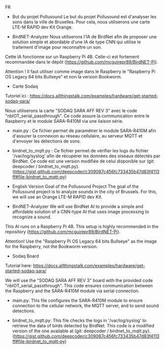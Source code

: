 FR

- But du projet Pollusound
Le but du projet Pollusound est d'analyser les sons dans la ville de Bruxelles. Pour cela, nous utiliserons une carte LTE-M RAPID dev Kit Orange.

- BirdNET-Analyzer
Nous utiliserons l'IA de BirdNet afin de proposer une solution simple et abordable d'une IA de type CNN qui utilise le traitement d'image pour reconnaître un son.

Cette IA fonctionne sur un Raspberry Pi 4B. Celle-ci est fortement recommandée dans le dépôt (https://github.com/mcguirepr89/BirdNET-Pi).

Attention ! Il faut utiliser comme image dans le Raspberry le "Raspberry Pi OS Legacy 64 bits Bullseye" et non la version Bookworm.

- Carte Sodaq

Tutoriel ici : https://docs.allthingstalk.com/examples/hardware/get-started-sodaq-sara/

Nous utiliserons la carte "SODAQ SARA AFF REV 3" avec le code "nbIOT_serial_passthrough". Ce code assure la communication entre le Raspberry et le module SARA-R410M via une liaison série.

- main.py : Ce fichier permet de paramétrer le module SARA-R410M afin d'assurer la connexion au réseau cellulaire, au serveur MQTT et d'envoyer les détections de sons.

- birdnet_to_mqtt.py : Ce fichier permet de vérifier les logs du fichier '/var/log/syslog' afin de récupérer les données des oiseaux détectés par BirdNet. Ce code est une version modifiée de celui disponible sur (git: deepcoder / birdnet_to_mqtt.py). (https://gist.github.com/deepcoder/c309087c456fc733435b47d83f4113ff#file-birdnet_to_mqtt-py)

- English Version
Goal of the Pollusound Project
The goal of the Pollusound project is to analyze sounds in the city of Brussels. For this, we will use an Orange LTE-M RAPID dev Kit.

- BirdNET-Analyzer
We will use BirdNet AI to provide a simple and affordable solution of a CNN-type AI that uses image processing to recognize a sound.

This AI runs on a Raspberry Pi 4B. This setup is highly recommended in the repository (https://github.com/mcguirepr89/BirdNET-Pi).

Attention! Use the "Raspberry Pi OS Legacy 64 bits Bullseye" as the image for the Raspberry, not the Bookworm version.

- Sodaq Board

Tutorial here: https://docs.allthingstalk.com/examples/hardware/get-started-sodaq-sara/

We will use the "SODAQ SARA AFF REV 3" board with the provided code "nbIOT_serial_passthrough". This code ensures communication between the Raspberry and the SARA-R410M module via serial connection.

- main.py: This file configures the SARA-R410M module to ensure connection to the cellular network, the MQTT server, and to send sound detections.

- birdnet_to_mqtt.py: This file checks the logs in '/var/log/syslog' to retrieve the data of birds detected by BirdNet. This code is a modified version of the one available at (git: deepcoder / birdnet_to_mqtt.py). (https://gist.github.com/deepcoder/c309087c456fc733435b47d83f4113ff#file-birdnet_to_mqtt-py)
